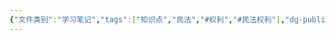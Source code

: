 ```yaml
---
{"文件类别":"学习笔记","tags":["知识点","民法","#权利","#民法权利"],"dg-publish":true,"permalink":"/学习笔记studyup/民法总论/婚姻自主权/","dgPassFrontmatter":true,"created":"2024-10-24T22:09:38.040+08:00","updated":"2024-11-01T14:31:58.599+08:00"}
---
```


